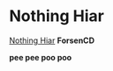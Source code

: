 # Nothing Hiar

[Nothing Hiar](https://www.youtube.com/watch?v=Z7ZAdSrR6I4) __ForsenCD__

**pee pee poo poo**